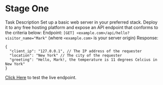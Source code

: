 # Stage One
Task Description
Set up a basic web server in your preferred stack. Deploy it to any free hosting platform and expose an API endpoint that conforms to the criteria below:
Endpoint: ```[GET] <example.com>/api/hello?visitor_name="Mark"``` (where ```<example.com>``` is your server origin)
Response:
```
{
  "client_ip": "127.0.0.1", // The IP address of the requester
  "location": "New York" // The city of the requester
  "greeting": "Hello, Mark!, the temperature is 11 degrees Celcius in New York"
}
```
[Click Here](https://spectacular-avie-ohmitek-58ff56d6.koyeb.app/api/hello?visitor_name=Mark) to test the live endpoint.
